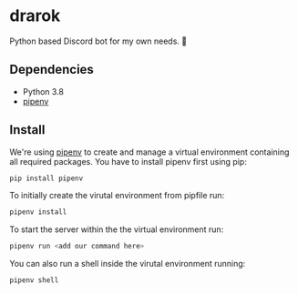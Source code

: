# drarok
Python based Discord bot for my own needs. :shrug:

## Dependencies
* Python 3.8
* [pipenv](https://pypi.org/project/pipenv/)

## Install
We're using [pipenv](https://pipenv-es.readthedocs.io/es/stable/basics.html) to create and manage a virtual environment containing all required packages. You have to install pipenv first using pip:
```bash
pip install pipenv
```

To initially create the virutal environment from pipfile run:
```bash
pipenv install
```

To start the server within the the virtual environment run:
```bash
pipenv run <add our command here>
```

You can also run a shell inside the virutal environment running:
```bash
pipenv shell
```